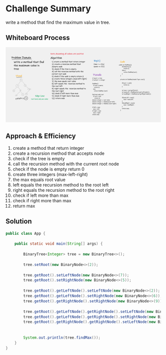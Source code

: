 # Challenge Summary

write a method that find the maximum value in tree.

## Whiteboard Process

![Whiteboard](./img/Whiteboard%20(3).png)

## Approach & Efficiency

1. create a method that return integer
2. create a recursion method that accepts node
3. check if the tree is empty
4. call the recursion method with the current root node 
5. check if the node is empty return 0
6. create three integers (max-left-right)
7. the max equals root value
8. left equals the  recursion method to the root left
9. right equals the  recursion method to the root right
10. check if left more than max  
11. check if right more than max
12. return max

## Solution

```java
public class App {

    public static void main(String[] args) {

        BinaryTree<Integer> tree = new BinaryTree<>();

        tree.setRoot(new BinaryNode<>(2));

        tree.getRoot().setLeftNode(new BinaryNode<>(7));
        tree.getRoot().setRightNode(new BinaryNode<>(5));

        tree.getRoot().getLeftNode().setLeftNode(new BinaryNode<>(2));
        tree.getRoot().getLeftNode().setRightNode(new BinaryNode<>(6));
        tree.getRoot().getRightNode().setRightNode(new BinaryNode<>(9));

        tree.getRoot().getLeftNode().getRightNode().setLeftNode(new BinaryNode<>(5));
        tree.getRoot().getLeftNode().getRightNode().setRightNode(new BinaryNode<>(11));
        tree.getRoot().getRightNode().getRightNode().setLeftNode(new BinaryNode<>(4));


        System.out.println(tree.findMax());
    }
}
```

